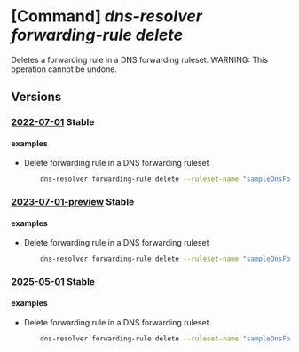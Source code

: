 # [Command] _dns-resolver forwarding-rule delete_

Deletes a forwarding rule in a DNS forwarding ruleset. WARNING: This operation cannot be undone.

## Versions

### [2022-07-01](/Resources/mgmt-plane/L3N1YnNjcmlwdGlvbnMve30vcmVzb3VyY2Vncm91cHMve30vcHJvdmlkZXJzL21pY3Jvc29mdC5uZXR3b3JrL2Ruc2ZvcndhcmRpbmdydWxlc2V0cy97fS9mb3J3YXJkaW5ncnVsZXMve30=/2022-07-01.xml) **Stable**

<!-- mgmt-plane /subscriptions/{}/resourcegroups/{}/providers/microsoft.network/dnsforwardingrulesets/{}/forwardingrules/{} 2022-07-01 -->

#### examples

- Delete forwarding rule in a DNS forwarding ruleset
    ```bash
        dns-resolver forwarding-rule delete --ruleset-name "sampleDnsForwardingRuleset" --name "sampleForwardingRule" --resource-group "sampleResourceGroup"
    ```

### [2023-07-01-preview](/Resources/mgmt-plane/L3N1YnNjcmlwdGlvbnMve30vcmVzb3VyY2Vncm91cHMve30vcHJvdmlkZXJzL21pY3Jvc29mdC5uZXR3b3JrL2Ruc2ZvcndhcmRpbmdydWxlc2V0cy97fS9mb3J3YXJkaW5ncnVsZXMve30=/2023-07-01-preview.xml) **Stable**

<!-- mgmt-plane /subscriptions/{}/resourcegroups/{}/providers/microsoft.network/dnsforwardingrulesets/{}/forwardingrules/{} 2023-07-01-preview -->

#### examples

- Delete forwarding rule in a DNS forwarding ruleset
    ```bash
        dns-resolver forwarding-rule delete --ruleset-name "sampleDnsForwardingRuleset" --name "sampleForwardingRule" --resource-group "sampleResourceGroup"
    ```

### [2025-05-01](/Resources/mgmt-plane/L3N1YnNjcmlwdGlvbnMve30vcmVzb3VyY2Vncm91cHMve30vcHJvdmlkZXJzL21pY3Jvc29mdC5uZXR3b3JrL2Ruc2ZvcndhcmRpbmdydWxlc2V0cy97fS9mb3J3YXJkaW5ncnVsZXMve30=/2025-05-01.xml) **Stable**

<!-- mgmt-plane /subscriptions/{}/resourcegroups/{}/providers/microsoft.network/dnsforwardingrulesets/{}/forwardingrules/{} 2025-05-01 -->

#### examples

- Delete forwarding rule in a DNS forwarding ruleset
    ```bash
        dns-resolver forwarding-rule delete --ruleset-name "sampleDnsForwardingRuleset" --name "sampleForwardingRule" --resource-group "sampleResourceGroup"
    ```
